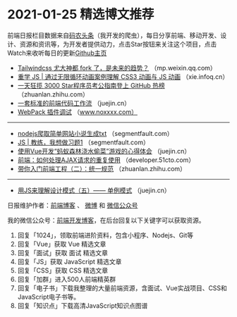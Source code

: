 # 2021-01-25 精选博文推荐

前端日报栏目数据来自[码农头条](https://toutiao.qdkfweb.cn/)（我开发的爬虫），每日分享前端、移动开发、设计、资源和资讯等，为开发者提供动力，点击Star按钮来关注这个项目，点击Watch来收听每日的更新[Github主页](https://github.com/kujian/frontendDaily)
* [Tailwindcss 尤大神都 fork 了，是未来的趋势？](https://mp.weixin.qq.com/s/n3rBA6dShKPi7fRcEh-ILA) （mp.weixin.qq.com）
* [重学 JS | 通过无限循环动画案例理解 CSS3 动画与 JS 动画](https://xie.infoq.cn/article/0d7e633d08c5a94b4b25ce7e3) （xie.infoq.cn）
* [一天狂揽 3000 Star程序员考公指南登上 GitHub 热榜](https://zhuanlan.zhihu.com/p/344059625) （zhuanlan.zhihu.com）
* [一套标准的前端代码工作流](https://juejin.cn/post/6921223155621036039) （juejin.cn）
* [WebPack 插件调试](https://www.noxxxx.com/webpack-%E6%8F%92%E4%BB%B6%E8%B0%83%E8%AF%95.html) （www.noxxxx.com）

***
* [nodejs爬取简单网站小说生成txt](https://segmentfault.com/a/1190000039076121) （segmentfault.com）
* [JS | 教练，我想做习题1](https://segmentfault.com/a/1190000039075550) （segmentfault.com）
* [使用Vue开发“蚂蚁森林浇水偷菜”游戏的心得体会](https://juejin.cn/post/6921353857092026375) （juejin.cn）
* [前端：如何处理AJAX请求的重复使用](https://developer.51cto.com/art/202101/642609.htm) （developer.51cto.com）
* [带你入门前端工程（二）：统一规范](https://zhuanlan.zhihu.com/p/346610213) （zhuanlan.zhihu.com）

***
* [用JS来理解设计模式（五）—— 单例模式](https://juejin.cn/post/6921176332743213069) （juejin.cn）

日报维护作者：[前端博客](https://qdkfweb.cn/) 、 [微博](http://weibo.com/kujian) 和 [微信公众号](https://open.weixin.qq.com/qr/code?username=caibaojian_com)

我的微信公众号：[前端开发博客](https://open.weixin.qq.com/qr/code?username=caibaojian_com)，在后台回复以下关键字可以获取资源。

1. 回复「1024」，领取前端进阶资料，包含小程序、Nodejs、Git等
2. 回复「Vue」获取 Vue 精选文章
3. 回复「面试」获取 面试 精选文章
4. 回复「JS」获取 JavaScript 精选文章
5. 回复「CSS」获取 CSS 精选文章
6. 回复「加群」进入500人前端精英群
7. 回复「电子书」下载我整理的大量前端资源，含面试、Vue实战项目、CSS和JavaScript电子书等。
8. 回复「知识点」下载高清JavaScript知识点图谱